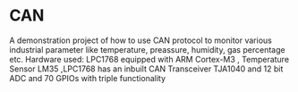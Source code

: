# CAN
A demonstration project of how to use CAN protocol to monitor various industrial parameter like temperature, preassure, humidity, gas percentage etc. Hardware used: LPC1768 equipped with ARM Cortex-M3 , Temperature Sensor LM35 ,LPC1768 has an inbuilt CAN Transceiver TJA1040 and 12 bit ADC and 70 GPIOs with triple functionality
